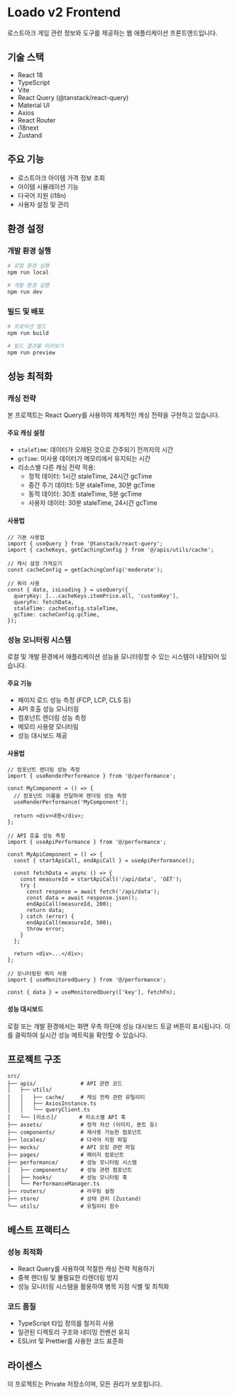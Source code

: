 # Loado v2 Frontend

로스트아크 게임 관련 정보와 도구를 제공하는 웹 애플리케이션 프론트엔드입니다.

## 기술 스택

- React 18
- TypeScript
- Vite
- React Query (@tanstack/react-query)
- Material UI
- Axios
- React Router
- i18next
- Zustand

## 주요 기능

- 로스트아크 아이템 가격 정보 조회
- 아이템 시뮬레이션 기능
- 다국어 지원 (i18n)
- 사용자 설정 및 관리

## 환경 설정

### 개발 환경 실행

```bash
# 로컬 환경 실행
npm run local

# 개발 환경 실행
npm run dev
```

### 빌드 및 배포

```bash
# 프로덕션 빌드
npm run build

# 빌드 결과물 미리보기
npm run preview
```

## 성능 최적화

### 캐싱 전략

본 프로젝트는 React Query를 사용하여 체계적인 캐싱 전략을 구현하고 있습니다.

#### 주요 캐싱 설정

- `staleTime`: 데이터가 오래된 것으로 간주되기 전까지의 시간
- `gcTime`: 미사용 데이터가 메모리에서 유지되는 시간
- 리소스별 다른 캐싱 전략 적용:
  - 정적 데이터: 1시간 staleTime, 24시간 gcTime
  - 중간 주기 데이터: 5분 staleTime, 30분 gcTime
  - 동적 데이터: 30초 staleTime, 5분 gcTime
  - 사용자 데이터: 30분 staleTime, 24시간 gcTime

#### 사용법

```tsx
// 기본 사용법
import { useQuery } from '@tanstack/react-query';
import { cacheKeys, getCachingConfig } from '@/apis/utils/cache';

// 캐시 설정 가져오기
const cacheConfig = getCachingConfig('moderate');

// 쿼리 사용
const { data, isLoading } = useQuery({
  queryKey: [...cacheKeys.itemPrice.all, 'customKey'],
  queryFn: fetchData,
  staleTime: cacheConfig.staleTime,
  gcTime: cacheConfig.gcTime,
});
```

### 성능 모니터링 시스템

로컬 및 개발 환경에서 애플리케이션 성능을 모니터링할 수 있는 시스템이 내장되어 있습니다.

#### 주요 기능

- 페이지 로드 성능 측정 (FCP, LCP, CLS 등)
- API 호출 성능 모니터링
- 컴포넌트 렌더링 성능 측정
- 메모리 사용량 모니터링
- 성능 대시보드 제공

#### 사용법

```tsx
// 컴포넌트 렌더링 성능 측정
import { useRenderPerformance } from '@/performance';

const MyComponent = () => {
  // 컴포넌트 이름을 전달하여 렌더링 성능 측정
  useRenderPerformance('MyComponent');

  return <div>내용</div>;
};

// API 호출 성능 측정
import { useApiPerformance } from '@/performance';

const MyApiComponent = () => {
  const { startApiCall, endApiCall } = useApiPerformance();

  const fetchData = async () => {
    const measureId = startApiCall('/api/data', 'GET');
    try {
      const response = await fetch('/api/data');
      const data = await response.json();
      endApiCall(measureId, 200);
      return data;
    } catch (error) {
      endApiCall(measureId, 500);
      throw error;
    }
  };

  return <div>...</div>;
};

// 모니터링된 쿼리 사용
import { useMonitoredQuery } from '@/performance';

const { data } = useMonitoredQuery(['key'], fetchFn);
```

#### 성능 대시보드

로컬 또는 개발 환경에서는 화면 우측 하단에 성능 대시보드 토글 버튼이 표시됩니다. 이를 클릭하여 실시간 성능 메트릭을 확인할 수 있습니다.

## 프로젝트 구조

```
src/
├── apis/              # API 관련 코드
│   ├── utils/
│   │   ├── cache/     # 캐싱 전략 관련 유틸리티
│   │   ├── AxiosInstance.ts
│   │   └── queryClient.ts
│   └── [리소스]/       # 리소스별 API 훅
├── assets/            # 정적 자산 (이미지, 폰트 등)
├── components/        # 재사용 가능한 컴포넌트
├── locales/           # 다국어 지원 파일
├── mocks/             # API 모킹 관련 파일
├── pages/             # 페이지 컴포넌트
├── performance/       # 성능 모니터링 시스템
│   ├── components/    # 성능 관련 컴포넌트
│   ├── hooks/         # 성능 모니터링 훅
│   └── PerformanceManager.ts
├── routers/           # 라우팅 설정
├── store/             # 상태 관리 (Zustand)
└── utils/             # 유틸리티 함수
```

## 베스트 프랙티스

### 성능 최적화

- React Query를 사용하여 적절한 캐싱 전략 적용하기
- 중복 렌더링 및 불필요한 리렌더링 방지
- 성능 모니터링 시스템을 활용하여 병목 지점 식별 및 최적화

### 코드 품질

- TypeScript 타입 정의를 철저히 사용
- 일관된 디렉토리 구조와 네이밍 컨벤션 유지
- ESLint 및 Prettier를 사용한 코드 표준화

## 라이센스

이 프로젝트는 Private 저장소이며, 모든 권리가 보호됩니다.
